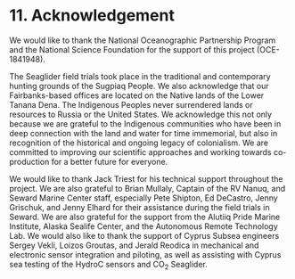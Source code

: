 # 11\. Acknowledgement

We would like to thank the National Oceanographic Partnership Program and the National Science Foundation for the support of this project (OCE-1841948).

The Seaglider field trials took place in the traditional and contemporary hunting grounds of the Sugpiaq People. We also acknowledge that our Fairbanks-based offices are located on the Native lands of the Lower Tanana Dena. The Indigenous Peoples never surrendered lands or resources to Russia or the United States. We acknowledge this not only because we are grateful to the Indigenous communities who have been in deep connection with the land and water for time immemorial, but also in recognition of the historical and ongoing legacy of colonialism. We are committed to improving our scientific approaches and working towards co-production for a better future for everyone.

We would like to thank Jack Triest for his technical support throughout the project. We are also grateful to Brian Mullaly, Captain of the RV Nanuq, and Seward Marine Center staff, especially Pete Shipton, Ed DeCastro, Jenny Grischuk, and Jenny Elhard for their assistance during the field trials in Seward. We are also grateful for the support from the Alutiiq Pride Marine Institute, Alaska Sealife Center, and the Autonomous Remote Technology Lab. We would also like to thank the support of Cyprus Subsea engineers Sergey Vekli, Loizos Groutas, and Jerald Reodica in mechanical and electronic sensor integration and piloting, as well as assisting with Cyprus sea testing of the HydroC sensors and CO<sub>2</sub> Seaglider.

